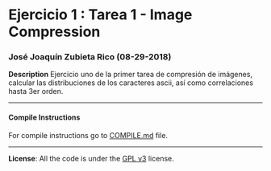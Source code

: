 # Ejercicio 1 : Tarea 1 - Image Compression
### José Joaquín Zubieta Rico (08-29-2018)

**Description**
Ejercicio uno de la primer tarea de compresión de imágenes, calcular las distribuciones de los caracteres ascii, así como correlaciones hasta 3er orden.

---

#### Compile Instructions

For compile instructions go to [COMPILE.md](./COMPILE.md) file.

---

**License**: All the code is under the [GPL v3](https://www.gnu.org/licenses/gpl-3.0.en.html) license.
